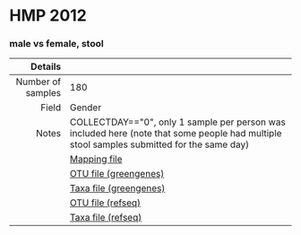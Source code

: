 # HMP 2012

### male vs female, stool


| Details        |             |
| -------------: |-------------|
| Number of samples | 180
| Field | Gender
| Notes | COLLECTDAY=="0", only 1 sample per person was included here (note that some people had multiple stool samples submitted for the same day)
| | [Mapping file]()
| | [OTU file (greengenes)](https://www.dropbox.com/s/p9h4wcys5m3ldju/otutable.txt?dl=0)
| | [Taxa file (greengenes)](https://www.dropbox.com/s/p9h4wcys5m3ldju/otutable.txt?dl=0)
| | [OTU file (refseq)](https://www.dropbox.com/s/p9h4wcys5m3ldju/otutable.txt?dl=0)
| | [Taxa file (refseq)](https://www.dropbox.com/s/p9h4wcys5m3ldju/otutable.txt?dl=0)